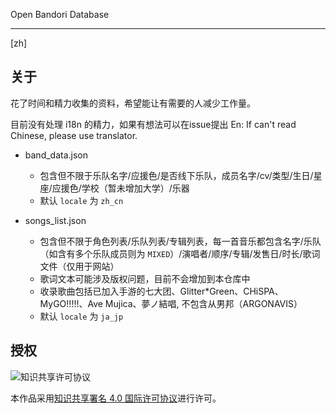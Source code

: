 Open Bandori Database

---

[zh]

## 关于

花了时间和精力收集的资料，希望能让有需要的人减少工作量。

目前没有处理 i18n 的精力，如果有想法可以在issue提出
En: If can't read Chinese, please use translator.

- band_data.json
  - 包含但不限于乐队名字/应援色/是否线下乐队，成员名字/cv/类型/生日/星座/应援色/学校（暂未增加大学）/乐器
  - 默认 `locale` 为 `zh_cn`

- songs_list.json
  - 包含但不限于角色列表/乐队列表/专辑列表，每一首音乐都包含名字/乐队（如含有多个乐队成员则为 `MIXED`）/演唱者/顺序/专辑/发售日/时长/歌词文件（仅用于网站）
  - 歌词文本可能涉及版权问题，目前不会增加到本仓库中
  - 收录歌曲包括已加入手游的七大团、Glitter*Green、CHiSPA、MyGO!!!!!、Ave Mujica、夢ノ結唱,  不包含从男邦（ARGONAVIS）
  - 默认 `locale` 为 `ja_jp`

## 授权

![知识共享许可协议](https://i.creativecommons.org/l/by/4.0/88x31.png)

本作品采用[知识共享署名 4.0 国际许可协议](http://creativecommons.org/licenses/by/4.0/)进行许可。
